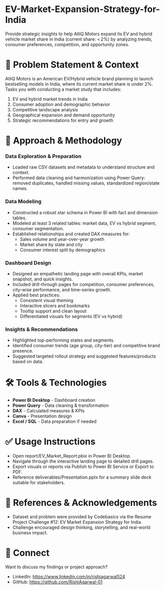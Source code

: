 # EV-Market-Expansion-Strategy-for-India
Provide strategic insights to help AtliQ Motors expand its EV and hybrid vehicle market share in India (current share: &lt; 2%) by analyzing trends, consumer preferences, competition, and opportunity zones.

# 🎯 Problem Statement & Context
AtliQ Motors is an American EV/Hybrid vehicle brand planning to launch bestselling models in India, where its current market share is under 2%. Tasks you with conducting a market study that includes:
1. EV and hybrid market trends in India
2. Consumer adoption and demographic behavior
3. Competitive landscape analysis
4. Geographical expansion and demand opportunity
5. Strategic recommendations for entry and growth

# 🧠 Approach & Methodology
### Data Exploration & Preparation
* Loaded raw CSV datasets and metadata to understand structure and context.
* Performed data cleaning and harmonization using Power Query: removed duplicates, handled missing values, standardized region/state names.
### Data Modeling
* Constructed a robust star schema in Power BI with fact and dimension tables.
* Modeled at least 3 related tables: market data, EV vs hybrid segment, consumer segmentation. 
* Established relationships and created DAX measures for:
  * Sales volume and year-over-year growth
  * Market share by state and city
  * Consumer interest split by demographics

### Dashboard Design
* Designed an empathetic landing page with overall KPIs, market snapshot, and quick insights.
* Included drill-through pages for competition, consumer preferences, city-wise performance, and time-series growth. 
* Applied best practices:
  * Consistent visual theming
  * Interactive slicers and bookmarks
  * Tooltip support and clean layout
  * Differentiated visuals for segments (EV vs hybrid)

### Insights & Recommendations
* Highlighted top-performing states and segments.
* Identified consumer trends (age group, city-tier) and competitive brand presence.
* Suggested targeted rollout strategy and suggested features/products based on data.

# 🛠 Tools & Technologies
* **Power BI Desktop** - Dashboard creation
* **Power Query** - Data cleaning & transformation
* **DAX** - Calculated measures & KPIs
* **Canva** - Presentation design
* **Excel / SQL** - Data preparation if needed

# ✅ Usage Instructions
* Open report/EV_Market_Report.pbix in Power BI Desktop.
* Navigate through the interactive landing page to detailed drill pages.
* Export visuals or reports via Publish to Power BI Service or Export to PDF.
* Reference deliverables/Presentation.pptx for a summary slide deck suitable for stakeholders.

# 📎 References & Acknowledgements
* Dataset and problem were provided by Codebasics via the Resume Project Challenge #12: EV Market Expansion Strategy for India. 
* Challenge encouraged design thinking, storytelling, and real-world business impact.

# 🤝 Connect
Want to discuss my findings or project approach?
* LinkedIn: https://www.linkedin.com/in/rishiagarwal524
* GitHub: https://github.com/RishiAgarwal-01
